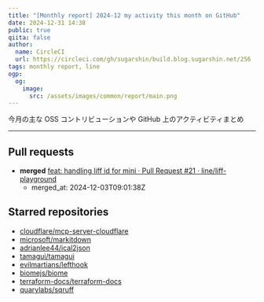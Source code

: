 ```yaml
---
title: "[Monthly report] 2024-12 my activity this month on GitHub"
date: 2024-12-31 14:38
public: true
qiita: false
author:
  name: CircleCI
  url: https://circleci.com/gh/sugarshin/build.blog.sugarshin.net/256
tags: monthly report, line
ogp:
  og:
    image:
      src: /assets/images/common/report/main.png
---
```


今月の主な OSS コントリビューションや GitHub 上のアクティビティまとめ

***

## Pull requests

- **merged** [feat: handling liff id for mini · Pull Request #21 · line/liff-playground](https://github.com/line/liff-playground/pull/21)
  - merged_at: 2024-12-03T09:01:38Z

## Starred repositories

- [cloudflare/mcp-server-cloudflare](https://github.com/cloudflare/mcp-server-cloudflare)
- [microsoft/markitdown](https://github.com/microsoft/markitdown)
- [adrianlee44/ical2json](https://github.com/adrianlee44/ical2json)
- [tamagui/tamagui](https://github.com/tamagui/tamagui)
- [evilmartians/lefthook](https://github.com/evilmartians/lefthook)
- [biomejs/biome](https://github.com/biomejs/biome)
- [terraform-docs/terraform-docs](https://github.com/terraform-docs/terraform-docs)
- [quarylabs/sqruff](https://github.com/quarylabs/sqruff)
